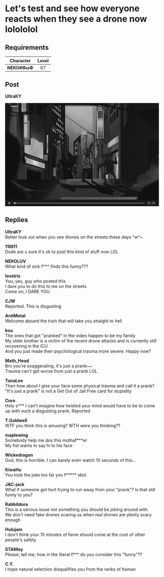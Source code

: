 # Let's test and see how everyone reacts when they see a drone now lolololol
## Requirements
| Character  |Level|
|------------|:---:|
|**NEKO#ΦωΦ**| 67  |

## Post
**UltraKY**<br>


![q2901.png](./attachments/q2901.png)
## Replies
**UltraKY**<br>
Better look out when you see drones on the streets these days ^w^\~

**11IIll11**<br>
Dude are u sure it's ok to post this kind of stuff now LOL

**NEKOLUV**<br>
What kind of sick f\*\*\* finds this funny???

**loveIris**<br>
You, yes, guy who posted this<br>
I dare you to do this to me on the streets<br>
Come on, I DARE YOU

**CJW**<br>
Reported. This is disgusting

**AntiMetal**<br>
Welcome aboard the train that will take you straight to hell

**kou**<br>
The ones that got "pranked" in the video happen to be my family<br>
My older brother is a victim of the recent drone attacks and is currently still recovering in the ICU<br>
And you just made their psychological trauma more severe. Happy now?

**Math_Head**<br>
Bro you're exaggerating, it's just a prank\~\~<br>
Trauma can't get worse from just a prank LOL

**TunaLee**<br>
Then how about I give your face some physical trauma and call it a prank?<br>
"It's just a prank" is not a Get Out of Jail Free card for stupidity

**Curo**<br>
Holy s\*\*\* I can't imagine how twisted your mind would have to be to come up with such a disgusting prank. Reported

**T.Goldwell**<br>
WTF you think this is amusing? WTH were you thinking??

**maplewing**<br>
Somebody help me dox this mothaf\*\*\*er<br>
My fist wants to say hi to his face

**Wickedragon**<br>
God, this is horrible. I can barely even watch 10 seconds of this...

**KiwaHu**<br>
You took the joke too far you f\*\*\*\*\* idiot

**JAC-jack**<br>
What if someone got hurt trying to run away from your "prank"? Is that still funny to you?

**Rabbitdora**<br>
This is a serious issue not something you should be joking around with.<br>
We don't need fake drones scaring us when real drones are plenty scary enough

**Hulujam**<br>
I don't think your 15 minutes of fame should come at the cost of other people's safety

**STANley**<br>
Please, tell me; how in the literal f\*\*\* do you consider this "funny"??

**C.Y.**<br>
I hope natural selection disqualifies you from the ranks of human

